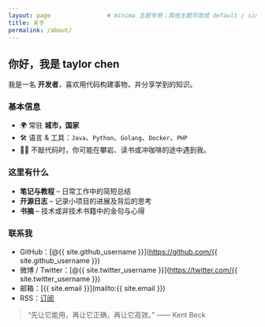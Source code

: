 ```yaml
---
layout: page                # minima 主题专用；其他主题可改成 default / single / post 等
title: 关于
permalink: /about/
---
```


## 你好，我是 taylor chen

我是一名 **开发者**，喜欢用代码构建事物，并分享学到的知识。

### 基本信息
- 🌍 常驻 **城市，国家**  
- 🛠️ 语言 & 工具：`Java`、`Python`、`Golang`、`Docker`、`PHP`
- 🧗‍♂️ 不敲代码时，你可能在攀岩、读书或冲咖啡的途中遇到我。

### 这里有什么
- **笔记与教程** – 日常工作中的简短总结  
- **开源日志** – 记录小项目的进展及背后的思考  
- **书摘** – 技术或非技术书籍中的金句与心得

### 联系我
- GitHub：[@{{ site.github_username }}](https://github.com/{{ site.github_username }})  
- 微博 / Twitter：[@{{ site.twitter_username }}](https://twitter.com/{{ site.twitter_username }})  
- 邮箱：[{{ site.email }}](mailto:{{ site.email }})  
- RSS：[订阅](/feed.xml)

> “先让它能用，再让它正确，再让它高效。” —— Kent Beck